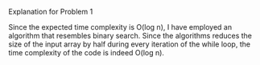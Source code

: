 Explanation for Problem 1

Since the expected time complexity is O(log n), I have employed an algorithm
that resembles binary search. Since the algorithms reduces the size of the input array
by half during every iteration of the while loop, the time complexity of the code
is indeed O(log n).
